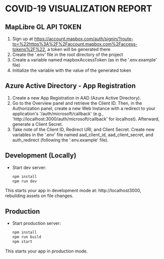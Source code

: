 # COVID-19 VISUALIZATION REPORT

## MapLibre GL API TOKEN

1. Sign up at https://account.mapbox.com/auth/signin/?route-to=%22https%3A%2F%2Faccount.mapbox.com%2Faccess-tokens%2F%22, a token will be generated there
2. Create the '.env' file in the root directory of the project
3. Create a variable named mapboxAccessToken (as in the '.env.example' file)
4. Initialize the variable with the value of the generated token

## Azure Active Directory - App Registration

1. Create a new App Registration in AAD (Azure Active Directory).
2. Go to the Overview panel and retrieve the Client ID. Then, in the Authorization panel, create a new Web Instance with a redirect to your application's '<domain>/auth/microsoft/callback' (e.g., 'http://localhost:3000/auth/microsoft/callback' for localhost). Afterward, generate a Client Secret.
3. Take note of the Client ID, Redirect URI, and Client Secret. Create new variables in the '.env' file named aad_client_id, aad_client_secret, and auth_redirect (following the '.env.example' file).

## Development (Locally)

- Start dev server:

  ```sh
  npm install
  npm run dev
  ```

This starts your app in development mode at: http://localhost3000, rebuilding assets on file changes.

## Production

- Start production server:

  ```sh
  npm install
  npm run build
  npm start
  ```

This starts your app in production mode.
